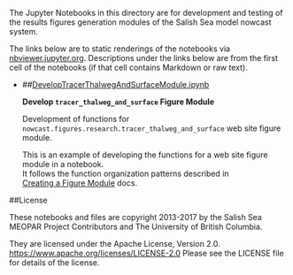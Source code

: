 The Jupyter Notebooks in this directory are for development and testing of
the results figures generation modules of the Salish Sea model nowcast system.

The links below are to static renderings of the notebooks via
[nbviewer.jupyter.org](https://nbviewer.jupyter.org).
Descriptions under the links below are from the first cell of the notebooks
(if that cell contains Markdown or raw text).

* ##[DevelopTracerThalwegAndSurfaceModule.ipynb](https://nbviewer.jupyter.org/urls/bitbucket.org/salishsea/salishseanowcast/raw/tip/notebooks/figures/research/DevelopTracerThalwegAndSurfaceModule.ipynb)  
    
    **Develop `tracer_thalweg_and_surface` Figure Module**  
      
    Development of functions for `nowcast.figures.research.tracer_thalweg_and_surface` web site figure module.  
      
    This is an example of developing the functions for a web site figure module in a notebook.  
    It follows the function organization patterns described in  
    [Creating a Figure Module](https://salishsea-nowcast.readthedocs.io/en/latest/figures/create_fig_module.html) docs.  


##License

These notebooks and files are copyright 2013-2017
by the Salish Sea MEOPAR Project Contributors
and The University of British Columbia.

They are licensed under the Apache License, Version 2.0.
https://www.apache.org/licenses/LICENSE-2.0
Please see the LICENSE file for details of the license.
